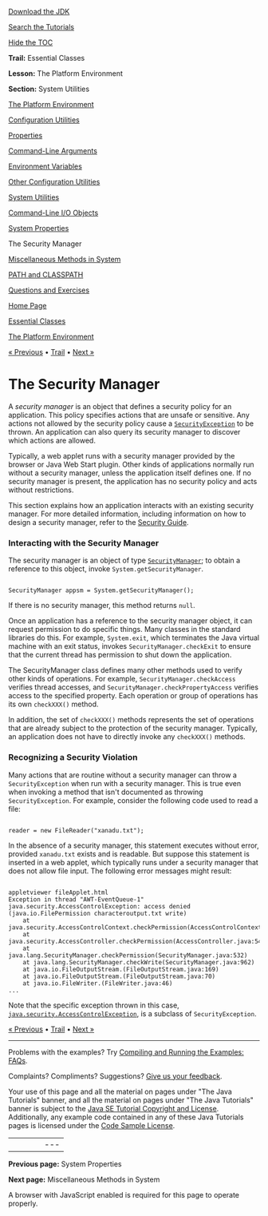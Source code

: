 [Download
the JDK](http://java.sun.com/javase/6/download.jsp)
  
[Search the
Tutorials](../../search.html)
  
[Hide the TOC](javascript:toggleLeft())

**Trail:** Essential Classes
  
**Lesson:** The Platform Environment
  
**Section:** System Utilities

[The Platform Environment](index.html)

[Configuration Utilities](config.html)

[Properties](properties.html)

[Command-Line Arguments](cmdLineArgs.html)

[Environment Variables](env.html)

[Other Configuration Utilities](other.html)

[System Utilities](system.html)

[Command-Line I/O Objects](cl.html)

[System Properties](sysprop.html)

The Security Manager

[Miscellaneous Methods in System](sysmisc.html)

[PATH and CLASSPATH](paths.html)

[Questions and Exercises](QandE/questions.html)

[Home Page](../../index.html)
>
[Essential Classes](../index.html)
>
[The Platform Environment](index.html)

[« Previous](sysprop.html) • [Trail](../TOC.html) • [Next »](sysmisc.html)

# The Security Manager

A *security manager* is an object that defines a security policy
for an application. This policy specifies actions that are unsafe or
sensitive. Any actions not allowed by the security policy cause a
[`SecurityException`](http://download.oracle.com/javase/7/docs/api/java/lang/SecurityException.html)
to be thrown. An application can also query its security manager to
discover which actions are allowed.

Typically, a web applet runs with a security manager provided by the
browser or Java Web Start plugin. Other kinds of applications normally
run without a security manager, unless the application itself defines
one. If no security manager is present, the application has no
security policy and acts without restrictions.

This section explains how an application interacts with an existing
security manager. For more detailed information, including information
on how to design a security manager, refer to the
[Security Guide](http://download.oracle.com/javase/7/docs/technotes/guides/security/index.html).

### Interacting with the Security Manager

The security manager is an object of type
[`SecurityManager`](http://download.oracle.com/javase/7/docs/api/java/lang/SecurityManager.html); to obtain a reference to this object, invoke
`System.getSecurityManager`.

```

SecurityManager appsm = System.getSecurityManager();

```

If there is no security manager, this method returns
`null`.

Once an application has a reference to the security manager object, it
can request permission to do specific things. Many
classes in the standard libraries do this. For example,
`System.exit`, which terminates the Java virtual machine
with an exit status, invokes `SecurityManager.checkExit`
to ensure that the current thread has permission to shut down the
application.

The SecurityManager class defines many other methods used to verify
other kinds of operations. For example,
`SecurityManager.checkAccess` verifies thread accesses, and
`SecurityManager.checkPropertyAccess` verifies access to
the specified property. Each operation or group of operations has its
own `checkXXX()` method.

In addition, the set of `checkXXX()` methods
represents the set of operations that are already subject to the
protection of the security manager. Typically, an application does
not have to directly invoke any `checkXXX()`
methods.

### Recognizing a Security Violation

Many actions that are routine without a security manager can throw a
`SecurityException` when run with a security manager. This
is true even when invoking a method that isn't documented as throwing
`SecurityException`. For example, consider the following
code used to read a file:

```

reader = new FileReader("xanadu.txt");

```

In the absence of a security manager, this statement executes without
error, provided `xanadu.txt` exists and is readable. But
suppose this statement is inserted in a web applet, which typically
runs under a security manager that does not allow file input. The
following error messages might result:

```

appletviewer fileApplet.html
Exception in thread "AWT-EventQueue-1" java.security.AccessControlException: access denied (java.io.FilePermission characteroutput.txt write)
	at java.security.AccessControlContext.checkPermission(AccessControlContext.java:323)
	at java.security.AccessController.checkPermission(AccessController.java:546)
	at java.lang.SecurityManager.checkPermission(SecurityManager.java:532)
	at java.lang.SecurityManager.checkWrite(SecurityManager.java:962)
	at java.io.FileOutputStream.(FileOutputStream.java:169)
	at java.io.FileOutputStream.(FileOutputStream.java:70)
	at java.io.FileWriter.(FileWriter.java:46)
...

```

Note that the specific exception thrown in this case,
[`java.security.AccessControlException`](http://download.oracle.com/javase/7/docs/api/java/security/AccessControlException.html), is a subclass of `SecurityException`.

[« Previous](sysprop.html)
•
[Trail](../TOC.html)
•
[Next »](sysmisc.html)

---

Problems with the examples? Try [Compiling and Running
the Examples: FAQs](../../information/run-examples.html).
  
Complaints? Compliments? Suggestions? [Give
us your feedback](http://download.oracle.com/javase/feedback.html).

Your use of this page and all the material on pages under "The Java Tutorials" banner,
and all the material on pages under "The Java Tutorials" banner is subject to the [Java SE Tutorial Copyright
and License](../../information/license.html).
Additionally, any example code contained in any of these Java
Tutorials pages is licensed under the
[Code
Sample License](http://developers.sun.com/license/berkeley_license.html).

|  |  |  |  |  |
| --- | --- | --- | --- | --- |
| |  |  | | --- | --- | | duke image | Oracle logo | | [About Oracle](http://www.oracle.com/us/corporate/index.html) | [Oracle Technology Network](http://www.oracle.com/technology/index.html) | [Terms of Service](https://www.samplecode.oracle.com/servlets/CompulsoryClickThrough?type=TermsOfService) | Copyright © 1995, 2011 Oracle and/or its affiliates. All rights reserved. |

**Previous page:** System Properties
  
**Next page:** Miscellaneous Methods in System




A browser with JavaScript enabled is required for this page to operate properly.